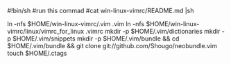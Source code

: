 #!bin/sh
#run this commad
#cat win-linux-vimrc/README.md |sh

ln -nfs $HOME/win-linux-vimrc/.vim .vim
ln -nfs $HOME/win-linux-vimrc/linux/vimrc_for_linux .vimrc
mkdir -p $HOME/.vim/dictionaries
mkdir -p $HOME/.vim/snippets
mkdir -p $HOME/.vim/bundle && cd $HOME/.vim/bundle && git clone git://github.com/Shougo/neobundle.vim
touch $HOME/.ctags
